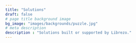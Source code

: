 ```yaml
---
title: "Solutions"
draft: false
# page title background image
bg_image: "images/backgrounds/puzzle.jpg"
# meta description
description : "Solutions built or supported by Librezo."
---
```

